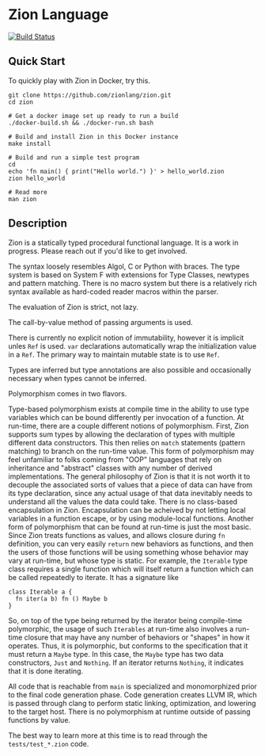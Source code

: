 # Zion Language

[![Build Status](https://travis-ci.org/zionlang/zion.svg?branch=master)](https://travis-ci.org/zionlang/zion)

## Quick Start

To quickly play with Zion in Docker, try this.

```
git clone https://github.com/zionlang/zion.git
cd zion

# Get a docker image set up ready to run a build
./docker-build.sh && ./docker-run.sh bash

# Build and install Zion in this Docker instance
make install

# Build and run a simple test program
cd
echo 'fn main() { print("Hello world.") }' > hello_world.zion
zion hello_world

# Read more
man zion
```

## Description

Zion is a statically typed procedural functional language. It is a work in
progress. Please reach out if you'd like to get involved.

The syntax loosely resembles Algol, C or Python with braces. The type system is
based on System F with extensions for Type Classes, newtypes and pattern
matching. There is no macro system but there is a relatively rich syntax
available as hard-coded reader macros within the parser.

The evaluation of Zion is strict, not lazy.

The call-by-value method of passing arguments is used.

There is currently no explicit notion of immutability, however it is implicit
unles `Ref` is used. `var` declarations automatically wrap the initialization
value in a `Ref`. The primary way to maintain mutable state is to use `Ref`. 

Types are inferred but type annotations are also possible and occasionally
necessary when types cannot be inferred.

Polymorphism comes in two flavors.

Type-based polymorphism exists at compile time in the ability to use type
variables which can be bound differently per invocation of a function. At
run-time, there are a couple different notions of polymorphism. First, Zion
supports sum types by allowing the declaration of types with multiple different
data constructors. This then relies on `match` statements (pattern matching) to
branch on the run-time value. This form of polymorphism may feel unfamiliar to
folks coming from "OOP" languages that rely on inheritance and "abstract"
classes with any number of derived implementations. The general philosophy of
Zion is that it is not worth it to decouple the associated sorts of values that
a piece of data can have from its type declaration, since any actual usage of
that data inevitably needs to understand all the values the data could take.
There is no class-based encapsulation in Zion. Encapsulation can be acheived by
not letting local variables in a function escape, or by using module-local
functions. Another form of polymorphism that can be found at run-time is just
the most basic. Since Zion treats functions as values, and allows closure
during `fn` definition, you can very easily `return` new behaviors as
functions, and then the users of those functions will be using something whose
behavior may vary at run-time, but whose type is static. For example, the
`Iterable` type class requires a single function which will itself return a
function which can be called repeatedly to iterate. It has a signature like

```
class Iterable a {
  fn iter(a b) fn () Maybe b
}
```

So, on top of the type being returned by the iterator being compile-time
polymorphic, the usage of such `Iterables` at run-time also involves a run-time
closure that may have any number of behaviors or "shapes" in how it operates.
Thus, it is polymorphic, but conforms to the specification that it must return
a `Maybe` type. In this case, the `Maybe` type has two data constructors,
`Just` and `Nothing`. If an iterator returns `Nothing`, it indicates that it is
done iterating.

All code that is reachable from `main` is specialized and monomorphized prior
to the final code generation phase. Code generation creates LLVM IR, which is
passed through clang to perform static linking, optimization, and lowering to
the target host. There is no polymorphism at runtime outside of passing
functions by value.

The best way to learn more at this time is to read through the
`tests/test_*.zion` code.
